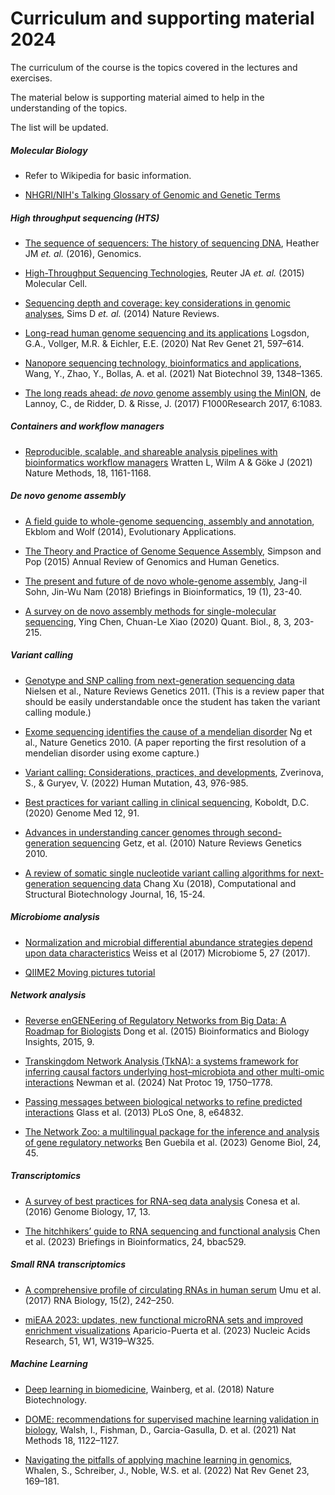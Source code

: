 # Curriculum and supporting material 2024

The curriculum of the course is the topics covered in the lectures and exercises.

The material below is supporting material aimed to help in the understanding of the topics.

The list will be updated.


##### Molecular Biology

* Refer to Wikipedia for basic information.

* [NHGRI/NIH's Talking Glossary of Genomic and Genetic Terms](https://www.genome.gov/genetics-glossary)


##### High throughput sequencing (HTS)

* [The sequence of sequencers: The history of sequencing DNA](https://github.com/arvindsundaram/IN-BIOSx000/raw/2020/Curriculum/HTS_history.pdf), Heather JM _et. al._ (2016), Genomics.

* [High-Throughput Sequencing Technologies](https://github.com/arvindsundaram/IN-BIOSx000/raw/2020/Curriculum/HTS_technology.pdf), Reuter JA _et. al._ (2015) Molecular Cell.

* [Sequencing depth and coverage: key considerations in genomic analyses](https://github.com/arvindsundaram/IN-BIOSx000/raw/2020/Curriculum/HTS_Coverage_Depth.pdf), Sims D _et. al._ (2014) Nature Reviews.

* [Long-read human genome sequencing and its applications](https://doi.org/10.1038/s41576-020-0236-x) Logsdon, G.A., Vollger, M.R. & Eichler, E.E. (2020) Nat Rev Genet 21, 597–614.

* [Nanopore sequencing technology, bioinformatics and applications](https://doi.org/10.1038/s41587-021-01108-x), Wang, Y., Zhao, Y., Bollas, A. et al. (2021) Nat Biotechnol 39, 1348–1365.

* [The long reads ahead: _de novo_ genome assembly using the MinION](https://doi.org/10.12688/f1000research.12012.2), de Lannoy, C., de Ridder, D. & Risse, J. (2017) F1000Research 2017, 6:1083.


##### Containers and workflow managers

* [Reproducible, scalable, and shareable analysis pipelines with bioinformatics workflow managers](https://doi.org/10.1038/s41592-021-01254-9) Wratten L, Wilm A & Göke J (2021) Nature Methods, 18, 1161-1168.


##### _De novo_ genome assembly

* [A field guide to whole-genome sequencing, assembly and annotation](https://github.com/arvindsundaram/IN-BIOSx000/raw/2020/Curriculum/DNA_1.pdf), Ekblom and Wolf (2014), Evolutionary Applications.

* [The Theory and Practice of Genome Sequence Assembly](https://github.com/arvindsundaram/IN-BIOSx000/raw/2020/Curriculum/DNA_2.pdf), Simpson and Pop (2015) Annual Review of Genomics and Human Genetics.

* [The present and future of de novo whole-genome assembly](https://doi.org/10.1093/bib/bbw096), Jang-il Sohn, Jin-Wu Nam (2018) Briefings in Bioinformatics, 19 (1), 23-40.

* [A survey on de novo assembly methods for single-molecular sequencing](https://dx.doi.org/10.1007/s40484-020-0214-5), Ying Chen, Chuan-Le Xiao (2020) Quant. Biol., 8, 3, 203-215.


##### Variant calling

* [Genotype and SNP calling from next-generation sequencing data](https://github.com/arvindsundaram/IN-BIOSx000/raw/2020/Curriculum/VC_1.pdf) Nielsen et al., Nature Reviews Genetics 2011. (This is a review paper that should be easily understandable once the student has taken the variant calling module.)

* [Exome sequencing identifies the cause of a mendelian disorder](https://github.com/arvindsundaram/IN-BIOSx000/raw/2020/Curriculum/VC_2.pdf) Ng et al., Nature Genetics 2010. (A paper reporting the first resolution of a mendelian disorder using exome capture.)

* [Variant calling: Considerations, practices, and developments](https://doi.org/10.1002/humu.24311), Zverinova, S., &  Guryev, V. (2022) Human Mutation,  43,  976-985.

* [Best practices for variant calling in clinical sequencing](https://doi.org/10.1186/s13073-020-00791-w), Koboldt, D.C. (2020) Genome Med 12, 91.

* [Advances in understanding cancer genomes through second-generation sequencing](https://github.com/arvindsundaram/IN-BIOSx000/raw/2020/Curriculum/SVC_1.pdf)
Getz, et al. (2010) Nature Reviews Genetics 2010.

* [A review of somatic single nucleotide variant calling algorithms for next-generation sequencing data](https://doi.org/10.1016/j.csbj.2018.01.003) Chang Xu (2018), Computational and Structural Biotechnology Journal, 16, 15-24.


##### Microbiome analysis

* [Normalization and microbial differential abundance strategies depend upon data characteristics](https://doi.org/10.1186/s40168-017-0237-y) Weiss et al (2017) Microbiome 5, 27 (2017).

* [QIIME2 Moving pictures tutorial](https://docs.qiime2.org/2024.10/tutorials/moving-pictures/)


##### Network analysis

* [Reverse enGENEering of Regulatory Networks from Big Data: A Roadmap for Biologists](https://doi.org/10.4137/BBI.S12467) Dong et al. (2015) Bioinformatics and Biology Insights, 2015, 9.

* [Transkingdom Network Analysis (TkNA): a systems framework for inferring causal factors underlying host–microbiota and other multi-omic interactions](https://doi.org/10.1038/s41596-024-00960-w) Newman et al. (2024) Nat Protoc 19, 1750–1778.

* [Passing messages between biological networks to refine predicted interactions](https://doi.org/10.1371/journal.pone.0064832) Glass et al. (2013) PLoS One, 8, e64832.

* [The Network Zoo: a multilingual package for the inference and analysis of gene regulatory networks](https://doi.org/10.1186/s13059-023-02877-1) Ben Guebila et al. (2023) Genome Biol, 24, 45.


##### Transcriptomics

* [A survey of best practices for RNA-seq data analysis](https://doi.org/10.1186/s13059-016-0881-8) Conesa et al. (2016) Genome Biology, 17, 13.

* [The hitchhikers’ guide to RNA sequencing and functional analysis](https://doi.org/10.1093/bib/bbac529) Chen et al. (2023) Briefings in Bioinformatics, 24, bbac529.


##### Small RNA transcriptomics

* [A comprehensive profile of circulating RNAs in human serum](https://doi.org/10.1080/15476286.2017.1403003) Umu et al. (2017) RNA Biology, 15(2), 242–250.

* [miEAA 2023: updates, new functional microRNA sets and improved enrichment visualizations](https://doi.org/10.1093/nar/gkad392) Aparicio-Puerta et al. (2023) Nucleic Acids Research, 51, W1, W319–W325.


##### Machine Learning

* [Deep learning in biomedicine](https://github.com/arvindsundaram/IN-BIOSx000/raw/2020/Curriculum/ML.pdf), Wainberg, et al. (2018) Nature Biotechnology.

* [DOME: recommendations for supervised machine learning validation in biology](https://doi.org/10.1038/s41592-021-01205-4), Walsh, I., Fishman, D., Garcia-Gasulla, D. et al. (2021) Nat Methods 18, 1122–1127.

* [Navigating the pitfalls of applying machine learning in genomics](https://doi.org/10.1038/s41576-021-00434-9), Whalen, S., Schreiber, J., Noble, W.S. et al. (2022) Nat Rev Genet 23, 169–181.
